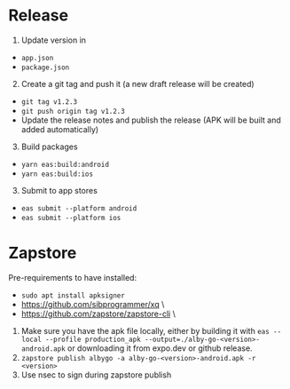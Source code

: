 # Release 

1. Update version in 
 - `app.json`
 - `package.json`

2. Create a git tag and push it (a new draft release will be created) 
 - `git tag v1.2.3`
 - `git push origin tag v1.2.3`
 - Update the release notes and publish the release (APK will be built and added automatically)

3. Build packages
 - `yarn eas:build:android`
 - `yarn eas:build:ios`

3. Submit to app stores
 - `eas submit --platform android`
 - `eas submit --platform ios`

# Zapstore

Pre-requirements to have installed:
- `sudo apt install apksigner`
- https://github.com/sibprogrammer/xq \
- https://github.com/zapstore/zapstore-cli \

1. Make sure you have the apk file locally, either by building it with `eas --local --profile production_apk --output=./alby-go-<version>-android.apk` or downloading it from expo.dev or github release.
2. `zapstore publish albygo -a alby-go-<version>-android.apk -r <version>`
3. Use nsec to sign during zapstore publish

